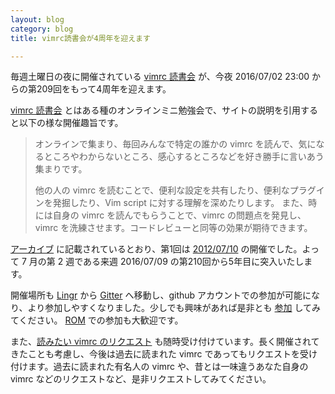 ```yaml
---
layout: blog
category: blog
title: vimrc読書会が4周年を迎えます

---
```

毎週土曜日の夜に開催されている [vimrc 読書会][1] が、今夜  2016/07/02 23:00 からの第209回をもって4周年を迎えます。

[vimrc 読書会][1] とはある種のオンラインミニ勉強会で、サイトの説明を引用すると以下の様な開催趣旨です。

> オンラインで集まり、毎回みんなで特定の誰かの vimrc を読んで、気になるところやわからないところ、感心するところなどを好き勝手に言いあう集まりです。
>
> 他の人の vimrc を読むことで、便利な設定を共有したり、便利なプラグインを発掘したり、Vim script に対する理解を深めたりします。 また、時には自身の vimrc を読んでもらうことで、vimrc の問題点を発見し、vimrc を洗練させます。コードレビューと同等の効果が期待できます。

[アーカイブ][2] に記載されているとおり、第1回は [2012/07/10][3] の開催でした。よって 7 月の第 2 週である来週 2016/07/09 の第210回から5年目に突入いたします。

開催場所も [Lingr][4] から [Gitter][5] へ移動し、github アカウントでの参加が可能になり、より参加しやすくなりました。少しでも興味があれば是非とも [参加][5] してみてください。 [ROM][6] での参加も大歓迎です。

また、[読みたい vimrc のリクエスト][7] も随時受け付けています。長く開催されてきたことも考慮し、今後は過去に読まれた vimrc であってもリクエストを受け付けます。過去に読まれた有名人の vimrc や、昔とは一味違うあなた自身の vimrc などのリクエストなど、是非リクエストしてみてください。

[1]: http://vim-jp.org/reading-vimrc/
[2]: http://vim-jp.org/reading-vimrc/archive/index.html
[3]: http://vim-jp.org/reading-vimrc/archive/001.html
[4]: http://lingr.com/room/vim
[5]: https://gitter.im/vim-jp/reading-vimrc
[6]: https://ja.wikipedia.org/wiki/%E3%83%AA%E3%83%BC%E3%83%89%E3%82%AA%E3%83%B3%E3%83%AA%E3%83%BC%E3%83%A1%E3%83%B3%E3%83%90%E3%83%BC
[7]: https://github.com/vim-jp/reading-vimrc/wiki/Request
